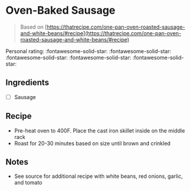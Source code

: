 # Oven-Baked Sausage

> Based on [https://thatrecipe.com/one-pan-oven-roasted-sausage-and-white-beans/#recipe](https://thatrecipe.com/one-pan-oven-roasted-sausage-and-white-beans/#recipe)

<!-- {cts} rating=5; (User can specify rating on scale of 1-5) -->

Personal rating: :fontawesome-solid-star: :fontawesome-solid-star: :fontawesome-solid-star: :fontawesome-solid-star: :fontawesome-solid-star:

<!-- {cte} -->

<!-- {cts} name_image=None; (User can specify image name) -->

<!-- TODO: Capture image -->

<!-- {cte} -->

## Ingredients

- [ ] Sausage

## Recipe

- Pre-heat oven to 400F. Place the cast iron skillet inside on the middle rack
- Roast for 20-30 minutes based on size until brown and crinkled

## Notes

- See source for additional recipe with white beans, red onions, garlic, and tomato
